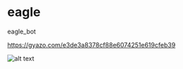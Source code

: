 # eagle
eagle_bot

https://gyazo.com/e3de3a8378cf88e6074251e619cfeb39

<img src="url" alt="alt text" width="whatever" height="whatever">
